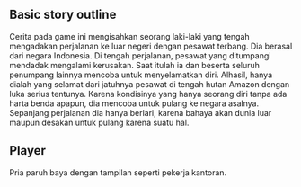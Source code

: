 ## Basic story outline

Cerita pada game ini mengisahkan seorang laki-laki yang tengah mengadakan perjalanan ke luar negeri dengan pesawat terbang. Dia berasal dari negara Indonesia. Di tengah perjalanan, pesawat yang ditumpangi mendadak mengalami kerusakan. Saat itulah ia dan beserta seluruh penumpang lainnya mencoba untuk menyelamatkan diri. Alhasil, hanya dialah yang selamat dari jatuhnya pesawat di tengah hutan Amazon dengan luka serius tentunya. Karena kondisinya yang hanya seorang diri tanpa ada harta benda apapun, dia mencoba untuk pulang ke negara asalnya. Sepanjang perjalanan dia hanya berlari, karena bahaya akan dunia luar maupun desakan untuk pulang karena suatu hal.

## Player

Pria paruh baya dengan tampilan seperti pekerja kantoran. 
